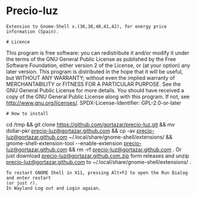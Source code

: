# Precio-luz
```
Extension to Gnome-Shell v.(36,38,40,41,42), for energy price information (Spain).

# Licence
```
This program is free software: you can redistribute it and/or modify
it under the terms of the GNU General Public License as published by
the Free Software Foundation, either version 2 of the License, or
(at your option) any later version.
This program is distributed in the hope that it will be useful,
but WITHOUT ANY WARRANTY; without even the implied warranty of
MERCHANTABILITY or FITNESS FOR A PARTICULAR PURPOSE.  See the
GNU General Public License for more details.
You should have received a copy of the GNU General Public License
along with this program.  If not, see <http://www.gnu.org/licenses/>.
SPDX-License-Identifier: GPL-2.0-or-later
```
# How to install
```
cd /tmp && git clone https://github.com/gortazar/precio-luz.git && mv dollar-pkr precio-luz@gortazar.github.com && cp -av precio-luz@gortazar.github.com ~/.local/share/gnome-shell/extensions/ && gnome-shell-extension-tool --enable-extension precio-luz@gortazar.github.com && rm -rf precio-luz@gortazar.github.com .
Or just download precio-luz@gortazar.github.com.zip form releases and unzip precio-luz@gortazar.github.com to ~/.local/share/gnome-shell/extensions/ .
```
To restart GNOME Shell in X11, pressing Alt+F2 to open the Run Dialog and enter restart 
(or just r). 
In Wayland Log out and Login agaian.
